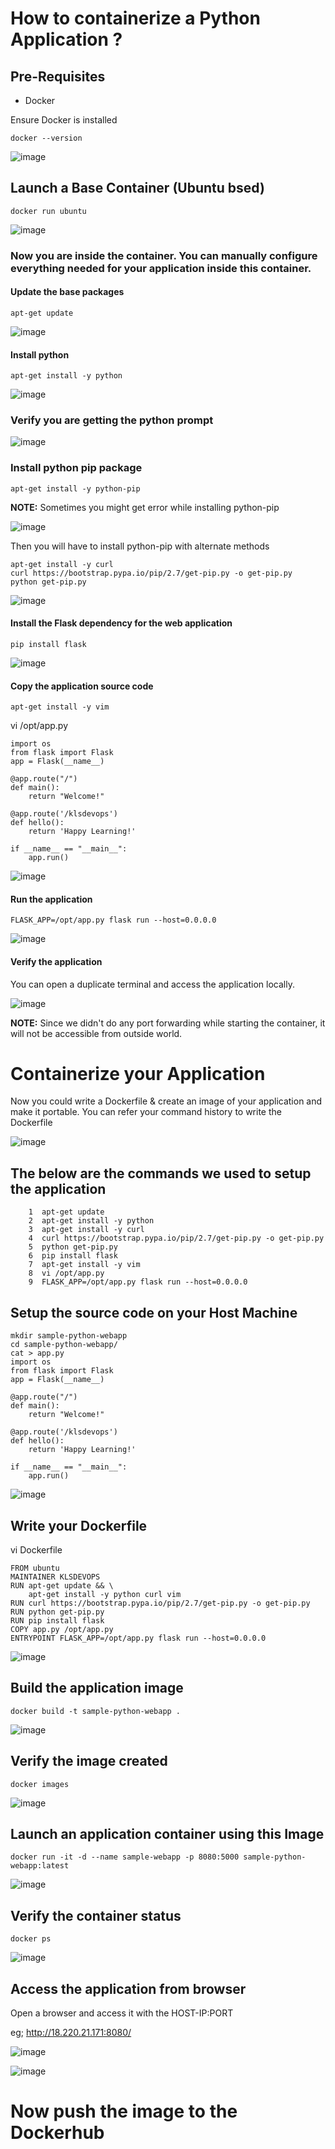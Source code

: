 # How to containerize a Python Application ?

## Pre-Requisites
* Docker

Ensure Docker is installed

```
docker --version
```

![image](https://user-images.githubusercontent.com/90503660/137612345-517c80ec-a60c-4b11-a0bb-4127e8b07191.png)


## Launch a Base Container (Ubuntu bsed)
```
docker run ubuntu
```

![image](https://user-images.githubusercontent.com/90503660/137612384-f9d3b37c-f3d2-4cb3-870c-60957f7cfe46.png)

### Now you are inside the container. You can manually configure everything needed for your application inside this container.

#### Update the base packages

```
apt-get update
```

![image](https://user-images.githubusercontent.com/90503660/137612425-77162e26-3e4a-4893-a0bc-a1c74f787c82.png)

#### Install python

```
apt-get install -y python
```

![image](https://user-images.githubusercontent.com/90503660/137612534-27cc1654-ba21-4978-9d14-3bbd327eab34.png)

### Verify you are getting the python prompt

![image](https://user-images.githubusercontent.com/90503660/137612571-9458e96e-83d0-4ad7-bdf5-eb2f3cd63cb0.png)

### Install python pip package

```
apt-get install -y python-pip
```

**NOTE:** Sometimes you might get error while installing python-pip

![image](https://user-images.githubusercontent.com/90503660/137613025-45fd05d6-7b30-4ade-8185-cd2588747711.png)

Then you will have to install python-pip with alternate methods

```
apt-get install -y curl
curl https://bootstrap.pypa.io/pip/2.7/get-pip.py -o get-pip.py
python get-pip.py
```

![image](https://user-images.githubusercontent.com/90503660/137613186-24158433-5a4f-4c74-bf29-a86536abb7fb.png)

#### Install the Flask dependency for the web application

```
pip install flask
```

![image](https://user-images.githubusercontent.com/90503660/137613208-2c97f3b1-fea6-4d40-a25f-15cdbf175085.png)

#### Copy the application source code

```
apt-get install -y vim
```

vi /opt/app.py
```
import os
from flask import Flask
app = Flask(__name__)

@app.route("/")
def main():
    return "Welcome!"

@app.route('/klsdevops')
def hello():
    return 'Happy Learning!'

if __name__ == "__main__":
    app.run()
```

![image](https://user-images.githubusercontent.com/90503660/137613394-f95a0754-2645-454b-9d78-12350f211527.png)

#### Run the application

```
FLASK_APP=/opt/app.py flask run --host=0.0.0.0
```

![image](https://user-images.githubusercontent.com/90503660/137613402-d2b1db88-b78f-4cd7-995b-5352397ee909.png)

#### Verify the application 

You can open a duplicate terminal and access the application locally.

![image](https://user-images.githubusercontent.com/90503660/137613475-2b0b5bbe-c57b-4aba-a578-cb8a51347919.png)

**NOTE:** Since we didn't do any port forwarding while starting the container, it will not be accessible from outside world.


# Containerize your Application

Now you could write a Dockerfile & create an image of your application and make it portable.
You can refer your command history to write the Dockerfile

![image](https://user-images.githubusercontent.com/90503660/137613555-6be8de9c-62b0-4745-aa18-f5bd22b018a5.png)

## The below are the commands we used to setup the application

```
    1  apt-get update
    2  apt-get install -y python
    3  apt-get install -y curl
    4  curl https://bootstrap.pypa.io/pip/2.7/get-pip.py -o get-pip.py
    5  python get-pip.py
    6  pip install flask
    7  apt-get install -y vim
    8  vi /opt/app.py
    9  FLASK_APP=/opt/app.py flask run --host=0.0.0.0
```

## Setup the source code on your Host Machine

```
mkdir sample-python-webapp
cd sample-python-webapp/
cat > app.py
import os
from flask import Flask
app = Flask(__name__)

@app.route("/")
def main():
    return "Welcome!"

@app.route('/klsdevops')
def hello():
    return 'Happy Learning!'

if __name__ == "__main__":
    app.run()
```

![image](https://user-images.githubusercontent.com/90503660/137613823-f94128e2-59df-4765-b1b1-b63023c08daf.png)

## Write your Dockerfile

vi Dockerfile
```
FROM ubuntu
MAINTAINER KLSDEVOPS
RUN apt-get update && \
    apt-get install -y python curl vim 
RUN curl https://bootstrap.pypa.io/pip/2.7/get-pip.py -o get-pip.py
RUN python get-pip.py
RUN pip install flask
COPY app.py /opt/app.py
ENTRYPOINT FLASK_APP=/opt/app.py flask run --host=0.0.0.0
```

![image](https://user-images.githubusercontent.com/90503660/137613831-8d1e3197-708d-4b30-9bf2-bf54ebf5c339.png)

## Build the application image

```
docker build -t sample-python-webapp .
```

![image](https://user-images.githubusercontent.com/90503660/137613962-8a285396-2e81-444e-bbf0-70fad48a5b6a.png)

## Verify the image created

```
docker images
```

![image](https://user-images.githubusercontent.com/90503660/137613971-96bbeaec-89af-4c37-822d-5b8484a85baa.png)

## Launch an application container using this Image

```
docker run -it -d --name sample-webapp -p 8080:5000 sample-python-webapp:latest
```

![image](https://user-images.githubusercontent.com/90503660/137614029-5325a416-0e0c-4ae9-aef1-a81fc0a6f208.png)

## Verify the container status

```
docker ps
```

![image](https://user-images.githubusercontent.com/90503660/137614052-50c207e4-7301-4151-9be4-2875f1ff079b.png)

## Access the application from browser

Open a browser and access it with the HOST-IP:PORT

eg; http://18.220.21.171:8080/

![image](https://user-images.githubusercontent.com/90503660/137614089-b42e2197-d052-4a97-ba8a-8812a41320ef.png)


![image](https://user-images.githubusercontent.com/90503660/137614102-dcfd6edf-3a3c-48ab-a0af-ba05e35007c1.png)

# Now push the image to the Dockerhub

